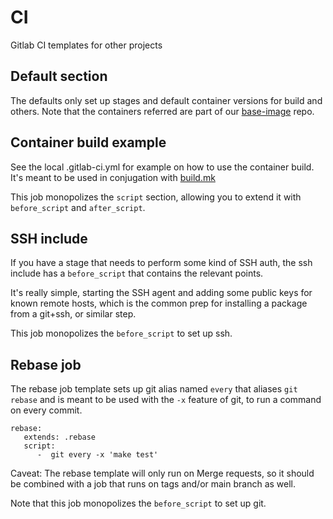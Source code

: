 # CI

Gitlab CI templates for other projects

## Default section

The defaults only set up stages and default container versions for build and
others. Note that the containers referred are part of our
[base-image](https://gitlab.com/ModioAB/base-image) repo.


##  Container build example

See the  local .gitlab-ci.yml for example on how to use the container build.
It's meant to be used in conjugation with
[build.mk](https://gitlab.com/ModioAB/build.mk)


This job monopolizes the  `script`  section, allowing you to extend it with
`before_script` and `after_script`.

## SSH include

If you have a stage that needs to perform some kind of SSH auth, the ssh
include has a `before_script` that contains the relevant points.

It's really simple, starting the SSH agent and adding some public keys for
known remote hosts, which is the common prep for installing a package from a
git+ssh, or similar step.

This job monopolizes the `before_script` to set up ssh.

## Rebase job

The rebase job template sets up git alias named `every` that aliases `git
rebase` and is meant to be used with the `-x` feature of git, to run a command
on every commit.


    rebase:
       extends: .rebase
       script:
          -  git every -x 'make test'



Caveat: The rebase template will only run on Merge requests, so it should be
combined with a job that runs on tags and/or main branch as well.

Note that this job monopolizes the `before_script` to set up git.
